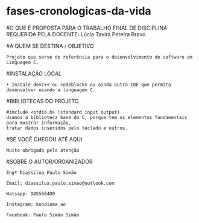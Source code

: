 # fases-cronologicas-da-vida

#O QUE É
	PROPOSTA PARA O TRABALHO FINAL DE DISCIPLINA REQUERIDA PELA DOCENTE: Lúcia Tavira Pereira Bravo

#A QUEM SE DESTINA / OBJETIVO
	
	Projeto que serve de referência para o desenvolvimento de software em Linguagem C.

#INSTALAÇÃO LOCAL

	• Instale devc++ ou codeblocks ou ainda outra IDE que permita desenvolver usando a linguagem C.
	
#BIBLIOTECAS DO PROJETO

	#include <stdio.h> (standard input output)
	Usamos a biblioteca base do C, porque tem os elementos fundamentais para mostrar informação, 
	tratar dados inseridos pelo teclado e outros.

#SE VOCÊ CHEGOU ATÉ AQUI
	
	Muito obrigado pela atenção

#SOBRE O AUTOR/ORGANIZADOR
	
	Engº Diassilua Paulo Simão
	
	Email: diassilua.paulo.simao@outlook.com
	
	Watsapp: 945560400
	
	Instagram: kundiama_ao
	
	Facebook: Paulo Simão Simão
	
